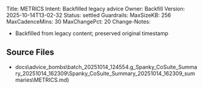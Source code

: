 Title: METRICS
Intent: Backfilled legacy advice
Owner: Backfill
Version: 2025-10-14T13-02-32
Status: settled
Guardrails:
  MaxSizeKB: 256
  MaxCadenceMins: 30
  MaxChangePct: 20
Change-Notes:
  - Backfilled from legacy content; preserved original timestamp

## Source Files
- docs\advice_bombs\batch_20251014_124554\.g_Spanky_CoSuite_Summary_20251014_162309\Spanky_CoSuite_Summary_20251014_162309\_summaries\METRICS.md)
